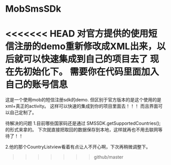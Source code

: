 # MobSmsSDk
<<<<<<< HEAD
对官方提供的使用短信注册的demo重新修改成XML出来，以后就可以快速集成到自己的项目去了
现在先初始化下。
需要你在代码里面加入自己的账号信息
=======
这是一个使用mob的短信注册sdk的demo.
但区别于官方版本的是这个使用的是xml+真正的activity。
这样可以快速的集成到你的项目里面去！！！
而且界面可以自己定制了。

待解决的问题
1.目前哪些国家码还是通过 SMSSDK.getSupportedCountries(); 的形式来拿的。
 下次就直接把取回的数据保存到本地，这样就再也不用去联网等待了！！
 
2.他的那个CountryListview看着有点让人不开心啊，下次再稍微调整下。

>>>>>>> github/master
